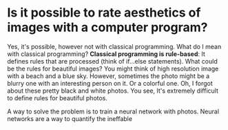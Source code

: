 # Is it possible to rate aesthetics of images with a computer program?

Yes, it's possible, however not with classical programming. What do I
mean with classical programming? __Classical programming is rule-based__: It defines
rules that are processed (think of if...else statements). What could be the rules for beautiful images? You might think of high resolution image 
with a beach and a blue sky. However, sometimes the photo might be a blurry one with an interesting person on it. Or a colorful
one. Oh, I forgot about these pretty black and white photos. You see, It's extremely difficult to define rules for beautiful photos.

A way to solve the problem is to train a neural network with photos. Neural networks are a way to quantify the
ineffable

